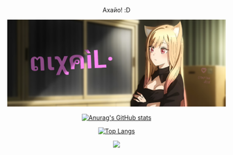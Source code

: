 
<!-- Лол, и что ты тут ищешь? ,_, Дурак? да?  -->

<div align="center">
<p>Ахайо! :D</p>

<img src="mixail.png" width="600px" /> <!-- Кста, ушки ей я дорислвывал сам, как по мне кривовато, но каваи -->

[![Anurag's GitHub stats](https://github-readme-stats.vercel.app/api?username=Xasya&theme=dark&show_icons=true)](https://github.com/Xasya)

[![Top Langs](https://github-readme-stats.vercel.app/api/top-langs/?username=Xasya&theme=dark&show_icons=true)](https://github.com/Xasya) 

<img src="https://gpvc.arturio.dev/Xasya" />
  
<!-- Ну и что? Нашёл что искал?
Забыл дописать, compmaster-byte lox -->
  
</div>

